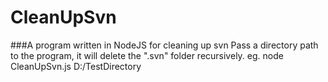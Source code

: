# CleanUpSvn
###A program written in NodeJS for cleaning up svn
    Pass a directory path to the program, it will delete the ".svn" folder recursively.
    eg.
    node CleanUpSvn.js D:/TestDirectory

